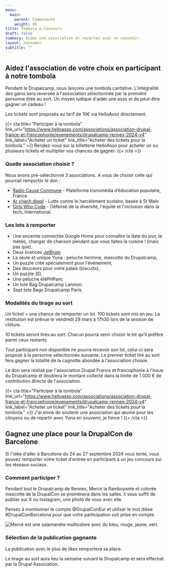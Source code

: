```yaml
---
menu:
  main:
    parent: Communauté
    weight: 45
title: Tombola & Concours
draft: false
summary: Aidez une association et repartez avec un souvenir.
layout: noheader
subtitle: ""
---
```

## Aidez l'association de votre choix en participant à notre tombola

Pendant le Drupalcamp, nous lançons une tombola caritative. L'intégralité des gains sera reversée à l'association sélectionnée par la première personne tirée au sort. Un moyen ludique d'aider une asso et de peut-être gagner un cadeau !

Les tickets sont proposés au tarif de 10€ via HelloAsso directement.


{{< cta
title="Participer à la tombola"
link_url="https://www.helloasso.com/associations/association-drupal-france-et-francophonie/evenements/drupalcamp-rennes-2024-v4"
link_label="Acheter un ticket"
link_title="Acheter des tickets pour la tombola." >}}
Rendez-vous sur la billetterie HelloAsso pour acheter un ou plusieurs tickets et multiplier vos chances de gagner.
{{< /cta >}}


### Quelle association choisir ?

Nous avons pré-sélectionné 3 associations. A vous de choisir celle qui pourrait remporter le don : 

* [Radio Cause Commune](https://cause-commune.fm/) - Plateforme transmédia d’éducation populaire, France
* [Ar chach diwal](https://www.facebook.com/profile.php?id=100065016510820&locale=fr_FR) - Lutte contre le harcèlement scolaire, basée à St Malo
* [Girls Who Code](https://girlswhocode.com/) - Défense de la diversité, l'équité et l'inclusion dans la tech, International.

### Les lots à remporter

* Une enceinte connectée Google Home pour connaître la date du jour, la météo, changer de chanson pendant que vous faites la cuisine ! (mais pas que),
* Deux licences [JetBrain](https://www.jetbrains.com/fr-fr/)
* La seule et unique Yuna : peluche hermine, mascotte du Drupalcamp,
* Un puzzle créé spécialement pour l'événement,
* Des douceurs pour votre palais (biscuits),
* Un puzzle 3D,
* Une peluche éléPHPant,
* Un tote Bag Drupalcamp Lannion.
* Sept tote Bags Drupalcamp Paris.

### Modalités du tirage au sort

Un ticket = une chance de remporter un lot. 100 tickets sont mis en jeu. La restitution est prévue le vendredi 29 mars à 17h30 lors de la session de clôture.

10 tickets seront tirés au sort. Chacun pourra venir choisir le lot qu'il préfère parmi ceux restants.  

Tout participant non disponible ne pourra recevoir son lot, celui-ci sera proposé à la personne sélectionnée suivante.
Le premier ticket tiré au sort fera gagner la totalité de la cagnotte abondée à l'association choisie.

Le don sera réalisé par l'association Drupal France et francophonie à l'issue du Drupalcamp et doublera le montant collecté dans la limite de 1 000 € de contribution directe de l'association.

{{< cta
title="Participer à la tombola"
link_url="https://www.helloasso.com/associations/association-drupal-france-et-francophonie/evenements/drupalcamp-rennes-2024-v4"
link_label="Acheter un ticket"
link_title="Acheter des tickets pour la tombola." >}}
J'ai envie de soutenir une association qui œuvre pour les citoyens ou de repartir avec Yuna en souvenir, je fonce !
{{< /cta >}}

## Gagnez une place pour la DrupalCon de Barcelone

Si l'idée d'aller à Barcelone du 24 au 27 septembre 2024 vous tente, vous pouvez remporter votre ticket d'entrée en participant à un jeu concours sur les réseaux sociaux.

### Comment participer ?

Pendant tout le Drupalcamp de Rennes, Mercè la flamboyante et colorée mascotte de la DrupalCon se promènera dans les salles. Il vous suffit de publier sur X ou Instagram, une photo de vous avec elle.

Pensez à mentionner le compte @DrupalConEur et utiliser le mot dièse #DrupalConBarcelona pour que votre participation soit prise en compte.

![Mercè est une salamandre multicolore avec du bleu, rouge, jaune, vert.](/communaute/img.png "Mercè")

### Sélection de la publication gagnante

La publication avec le plus de *likes* remportera sa place. 

Le tirage au sort aura lieu la semaine suivant le Drupalcamp et sera effectué par la Drupal Association.
